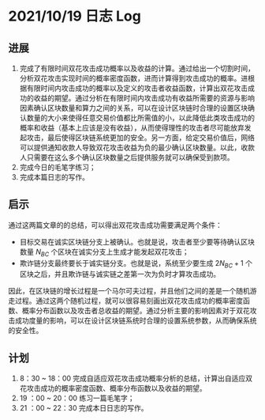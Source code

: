 # 2021/10/19 日志 Log

## 进展

1. 完成了有限时间双花攻击成功概率以及收益的计算。通过给出一个切割时间，分析双花攻击实现时间的概率密度函数，进而计算得到攻击成功的概率。进根据有限时间内攻击成功的概率以及定义的攻击者收益函数，计算出双花攻击成功的收益的期望。通过分析在有限时间内攻击成功有收益所需要的资源与影响因素确认区块数量和算力之间的关系，可以在设计区块链时合理的设置区块确认数量的大小来使得任意交易价值都比所需值的小，以此降低此类攻击成功的概率和收益（基本上应该是没有收益），从而使得理性的攻击者尽可能放弃发起攻击，最后使得区块链系统更加的安全。另一方面，给定交易价值后，网络可以提供通知收款人导致双花攻击收益为负的最少确认区块数量。以此，收款人只需要在这么多个确认区块数量之后提供服务就可以确保受到款项。
2. 完成今日的毛笔字练习；
3. 完成本篇日志的写作。

## 启示

通过这两篇文章的的总结，可以得出双花攻击成功需要满足两个条件：
   * 目标交易在诚实区块链分支上被确认。也就是说，攻击者至少要等待确认区块数量 $N_{BC}$ 个区块在诚实分支上生成才能发起双花攻击；
   * 欺诈链分支最终要长于诚实链分支。也就是说，系统至少要生成 $2N_{BC}+1$ 个区块之后，并且欺诈链与诚实链之差第一次为负时才算攻击成功。

因此，在区块链的增长过程是一个马尔可夫过程，并且他们之间的差是一个随机游走过程。通过这两个随机过程，就可以很容易刻画出双花攻击成功的概率密度函数、概率分布函数以及攻击者总收益的期望。通过分析主要的影响因素对于双花攻击成功度量的影响，可以在设计区块链系统时合理的设置系统参数，从而确保系统的安全性。

## 计划

1. 8：30 ~ 18：00 完成自适应双花攻击成功概率分析的总结，计算出自适应双花攻击成功的概率密度函数、概率分布函数以及收益的期望。
2. 19 ：00 ~ 20：00 练习一篇毛笔字；
3. 21 ：00 ~ 22：30 完成本日日志的写作。
